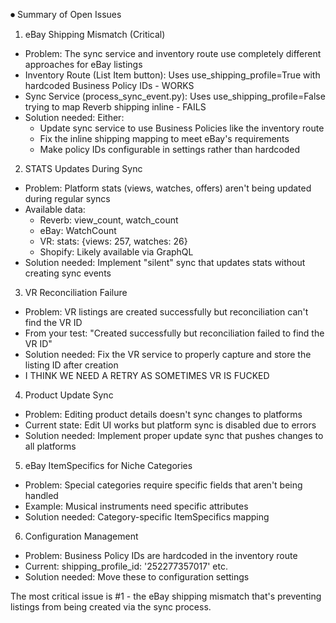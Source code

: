 ⏺ Summary of Open Issues

  1. eBay Shipping Mismatch (Critical)

  - Problem: The sync service and inventory route use completely different approaches for eBay listings
  - Inventory Route (List Item button): Uses use_shipping_profile=True with hardcoded Business Policy IDs - WORKS
  - Sync Service (process_sync_event.py): Uses use_shipping_profile=False trying to map Reverb shipping inline -
  FAILS
  - Solution needed: Either:
    - Update sync service to use Business Policies like the inventory route
    - Fix the inline shipping mapping to meet eBay's requirements
    - Make policy IDs configurable in settings rather than hardcoded

  2. STATS Updates During Sync

  - Problem: Platform stats (views, watches, offers) aren't being updated during regular syncs
  - Available data:
    - Reverb: view_count, watch_count
    - eBay: WatchCount
    - VR: stats: {views: 257, watches: 26}
    - Shopify: Likely available via GraphQL
  - Solution needed: Implement "silent" sync that updates stats without creating sync events

  3. VR Reconciliation Failure

  - Problem: VR listings are created successfully but reconciliation can't find the VR ID
  - From your test: "Created successfully but reconciliation failed to find the VR ID"
  - Solution needed: Fix the VR service to properly capture and store the listing ID after creation
  - I THINK WE NEED A RETRY AS SOMETIMES VR IS FUCKED

  4. Product Update Sync

  - Problem: Editing product details doesn't sync changes to platforms
  - Current state: Edit UI works but platform sync is disabled due to errors
  - Solution needed: Implement proper update sync that pushes changes to all platforms

  5. eBay ItemSpecifics for Niche Categories

  - Problem: Special categories require specific fields that aren't being handled
  - Example: Musical instruments need specific attributes
  - Solution needed: Category-specific ItemSpecifics mapping

  6. Configuration Management

  - Problem: Business Policy IDs are hardcoded in the inventory route
  - Current: shipping_profile_id: '252277357017' etc.
  - Solution needed: Move these to configuration settings

  The most critical issue is #1 - the eBay shipping mismatch that's preventing listings from being created via the
  sync process.